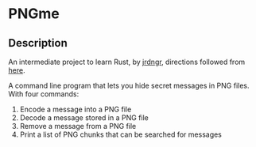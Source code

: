 # PNGme
## Description
An intermediate project to learn Rust, by [jrdngr](https://github.com/jrdngr), directions followed from [here](https://jrdngr.github.io/pngme_book/).

A command line program that lets you hide secret messages in PNG files. With four commands:
1. Encode a message into a PNG file
2. Decode a message stored in a PNG file
3. Remove a message from a PNG file
4. Print a list of PNG chunks that can be searched for messages
